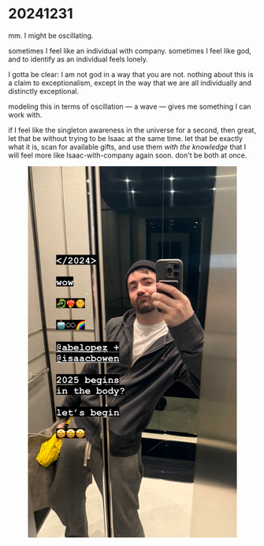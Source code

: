 # 20241231

mm. I might be oscillating.

sometimes I feel like an individual with company. sometimes I feel like god, and to identify as an individual feels lonely.

I gotta be clear: I am not god in a way that you are not. nothing about this is a claim to exceptionalism, except in the way that we are all individually and distinctly exceptional.

modeling this in terms of oscillation — a wave — gives me something I can work with.

if I feel like the singleton awareness in the universe for a second, then great, let that be without trying to be Isaac at the same time. let that be exactly what it is, scan for available gifts, and use them _with the knowledge_ that I will feel more like Isaac-with-company again soon. don't be both at once.

<figure><img src="../../.gitbook/assets/FB89A8D9-BC6E-4AD6-80A0-45533F5392E3.JPG" alt="A man stands inside a glossy, mirror-paneled elevator taking a selfie with his phone in his right hand. He’s wearing a dark beanie that covers most of his short hair, and his closely trimmed beard frames a subtle, playful smirk. Under an unzipped, charcoal-gray hoodie, he has on a simple white T-shirt paired with gray sweatpants, through which his bulge is visibly outlined—an intentional, non-abusive acknowledgment of physicality. In his left hand, he carries a bright yellow drawstring bag at about hip level. Overhead lights reflect in the mirrors, creating small star-like glares. White text and emojis are superimposed on the photo: one portion reads “</2024> wow,” followed by a series of colorful icons (dragon, heart, sun, robot, infinity, rainbow); another line cites “@abelopez + @isaacbowen,” and the phrase “2025 begins in the body? let’s begin” appears just above three star-eyed (🤩) emojis. The overall mood is casual and candid, with the man leaning slightly toward the camera, capturing both his reflection and a sense of lighthearted confidence."><figcaption></figcaption></figure>
